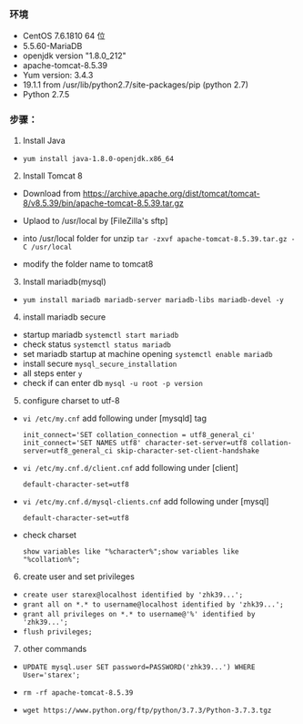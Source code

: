 ### 环境

- CentOS 7.6.1810 64 位
- 5.5.60-MariaDB
- openjdk version "1.8.0_212"
- apache-tomcat-8.5.39
- Yum version: 3.4.3
- 19.1.1 from /usr/lib/python2.7/site-packages/pip (python 2.7)
- Python 2.7.5

### 步骤：

1. Install Java

- `yum install java-1.8.0-openjdk.x86_64`

2. Install Tomcat 8

- Download from https://archive.apache.org/dist/tomcat/tomcat-8/v8.5.39/bin/apache-tomcat-8.5.39.tar.gz

- Uplaod to /usr/local by [FileZilla's sftp]

- into /usr/local folder for unzip
  `tar -zxvf apache-tomcat-8.5.39.tar.gz -C /usr/local`

- modify the folder name to tomcat8

3. Install mariadb(mysql)

- `yum install mariadb mariadb-server mariadb-libs mariadb-devel -y`

4. install mariadb secure

- startup mariadb `systemctl start mariadb`
- check status `systemctl status mariadb`
- set mariadb startup at machine opening `systemctl enable mariadb`
- install secure `mysql_secure_installation`
- all steps enter `y`
- check if can enter db `mysql -u root -p version`

5. configure charset to utf-8

- `vi /etc/my.cnf` add following under [mysqld] tag

  `init_connect='SET collation_connection = utf8_general_ci' init_connect='SET NAMES utf8' character-set-server=utf8 collation-server=utf8_general_ci skip-character-set-client-handshake`

- `vi /etc/my.cnf.d/client.cnf` add following under [client]

  `default-character-set=utf8`

- `vi /etc/my.cnf.d/mysql-clients.cnf` add following under [mysql]

  `default-character-set=utf8`

- check charset

  `show variables like "%character%";show variables like "%collation%";`

6. create user and set privileges

- `create user starex@localhost identified by 'zhk39...';`
- `grant all on *.* to username@localhost identified by 'zhk39...';`
- `grant all privileges on *.* to username@'%' identified by 'zhk39...';`
- `flush privileges;`

7. other commands

- `UPDATE mysql.user SET password=PASSWORD('zhk39...') WHERE User='starex';`

- `rm -rf apache-tomcat-8.5.39`

- `wget https://www.python.org/ftp/python/3.7.3/Python-3.7.3.tgz`
